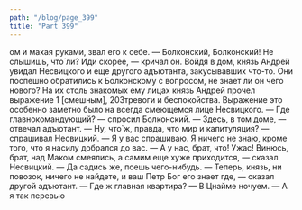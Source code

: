 ```yaml
---
path: "/blog/page_399"
title: "Part 399"
---
```


ом и махая руками, звал его к себе.
— Болконский, Болконский! Не слышишь, что́ ли? Иди скорее, — кричал он.
Войдя в дом, князь Андрей увидал Несвицкого и еще другого адъютанта, закусывавших что-то. Они поспешно обратились к Болконскому с вопросом, не знает ли он чего нового? На их столь знакомых ему лицах князь Андрей прочел выражение 1 [смешным],
203тревоги и беспокойства. Выражение это особенно заметно было на всегда смеющемся лице Несвицкого.
— Где главнокомандующий? — спросил Болконский.
— Здесь, в том доме, — отвечал адъютант.
— Ну, что̀ ж, правда, что мир и капитуляция? — спрашивал Несвицкий.
— Я у вас спрашиваю. Я ничего не знаю, кроме того, что я насилу добрался до вас.
— А у нас, брат, что́! Ужас! Винюсь, брат, над Маком смеялись, а самим еще хуже приходится, — сказал Несвицкий. — Да садись же, поешь чего-нибудь.
— Теперь, князь, ни повозок, ничего не найдете, и ваш Петр Бог его знает где, — сказал другой адъютант.
— Где ж главная квартира?
— В Цнайме ночуем.
— А я так перевью
